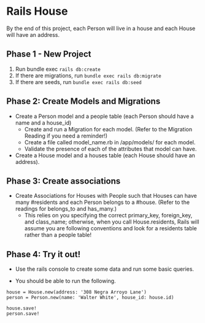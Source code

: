 # Rails House

By the end of this project, each Person will live in a house and each House will have an address. 

## Phase 1 - New Project
1. Run bundle exec ```rails db:create```
2. If there are migrations, run ```bundle exec rails db:migrate```
3. If there are seeds, run ```bundle exec rails db:seed```

## Phase 2: Create Models and Migrations

* Create a Person model and a people table (each Person should have a name and a house_id)
    * Create and run a Migration for each model. (Refer to the Migration Reading if you need a reminder!)
    * Create a file called model_name.rb in /app/models/ for each model.
    * Validate the presence of each of the attributes that model can have. 
* Create a House model and a houses table (each House should have an address).

## Phase 3: Create associations
* Create Associations for Houses with People such that Houses can have many #residents and each Person belongs to a #house. (Refer to the readings for belongs_to and has_many.)
    * This relies on you specifying the correct primary_key, foreign_key, and class_name; otherwise, when you call House.residents, Rails will assume you are following conventions and look for a residents table rather than a people table!

## Phase 4: Try it out!
* Use the rails console to create some data and run some basic queries.

* You should be able to run the following.
```
house = House.new(address: '308 Negra Arroyo Lane')
person = Person.new(name: 'Walter White', house_id: house.id)

house.save!
person.save!
```